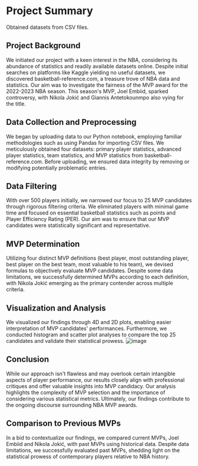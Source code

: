 # **Project Summary**

Obtained datasets from CSV files.

## **Project Background**
We initiated our project with a keen interest in the NBA, considering its abundance of statistics and readily available datasets online. Despite initial searches on platforms like Kaggle yielding no useful datasets, we discovered basketball-reference.com, a treasure trove of NBA data and statistics. Our aim was to investigate the fairness of the MVP award for the 2022-2023 NBA season. This season's MVP, Joel Embiid, sparked controversy, with Nikola Jokić and Giannis Antetokounmpo also vying for the title.

## **Data Collection and Preprocessing**
We began by uploading data to our Python notebook, employing familiar methodologies such as using Pandas for importing CSV files. We meticulously obtained four datasets: primary player statistics, advanced player statistics, team statistics, and MVP statistics from basketball-reference.com. Before uploading, we ensured data integrity by removing or modifying potentially problematic entries.

## **Data Filtering**
With over 500 players initially, we narrowed our focus to 25 MVP candidates through rigorous filtering criteria. We eliminated players with minimal game time and focused on essential basketball statistics such as points and Player Efficiency Rating (PER). Our aim was to ensure that our MVP candidates were statistically significant and representative.

## **MVP Determination**
Utilizing four distinct MVP definitions (best player, most outstanding player, best player on the best team, most valuable to his team), we devised formulas to objectively evaluate MVP candidates. Despite some data limitations, we successfully determined MVPs according to each definition, with Nikola Jokić emerging as the primary contender across multiple criteria.

## **Visualization and Analysis**
We visualized our findings through 4D and 2D plots, enabling easier interpretation of MVP candidates' performances. Furthermore, we conducted histogram and scatter plot analyses to compare the top 25 candidates and validate their statistical prowess.
![image](https://github.com/Llucfurriols/Deseved-MVP-NBA/assets/151720241/068cd9ab-cd44-43c7-a4cf-0365b1173d58)

## **Conclusion**
While our approach isn't flawless and may overlook certain intangible aspects of player performance, our results closely align with professional critiques and offer valuable insights into MVP candidacy. Our analysis highlights the complexity of MVP selection and the importance of considering various statistical metrics. Ultimately, our findings contribute to the ongoing discourse surrounding NBA MVP awards.

## **Comparison to Previous MVPs**
In a bid to contextualize our findings, we compared current MVPs, Joel Embiid and Nikola Jokić, with past MVPs using historical data. Despite data limitations, we successfully evaluated past MVPs, shedding light on the statistical prowess of contemporary players relative to NBA history.
